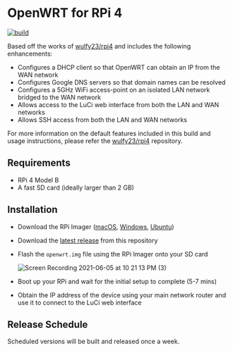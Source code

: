 # OpenWRT for RPi 4
[![build](https://github.com/damianperera/openwrt-rpi/actions/workflows/build.yml/badge.svg)](https://github.com/damianperera/openwrt-rpi/actions/workflows/build.yml)

Based off the works of [wulfy23/rpi4](https://github.com/wulfy23/rpi4) and includes the following enhancements:
- Configures a DHCP client so that OpenWRT can obtain an IP from the WAN network
- Configures Google DNS servers so that domain names can be resolved
- Configures a 5GHz WiFi access-point on an isolated LAN network bridged to the WAN network
- Allows access to the LuCi web interface from both the LAN and WAN networks
- Allows SSH access from both the LAN and WAN networks

For more information on the default features included in this build and usage instructions, please refer the [wulfy23/rpi4](https://github.com/wulfy23/rpi4) repository.

## Requirements
- RPi 4 Model B
- A fast SD card (ideally larger than 2 GB)

## Installation
- Download the RPi Imager ([macOS](https://downloads.raspberrypi.org/imager/imager_latest.dmg), [Windows](https://downloads.raspberrypi.org/imager/imager_latest.exe), [Ubuntu](https://downloads.raspberrypi.org/imager/imager_latest_amd64.deb))
- Download the [latest release](https://github.com/damianperera/openwrt-rpi/releases) from this repository
- Flash the `openwrt.img` file using the RPi Imager onto your SD card

  ![Screen Recording 2021-06-05 at 10 21 13 PM (3)](https://user-images.githubusercontent.com/15967502/120904641-7bfea700-c64d-11eb-8b29-1917431e2921.gif)
- Boot up your RPi and wait for the initial setup to complete (5-7 mins)
- Obtain the IP address of the device using your main network router and use it to connect to the LuCi web interface

## Release Schedule
Scheduled versions will be built and released once a week.
